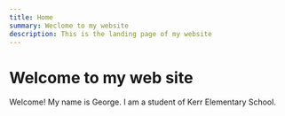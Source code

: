 ```yaml
---
title: Home
summary: Weclome to my website
description: This is the landing page of my website
---
```

# Welcome to my web site

Welcome! My name is George. I am a student of Kerr Elementary School.